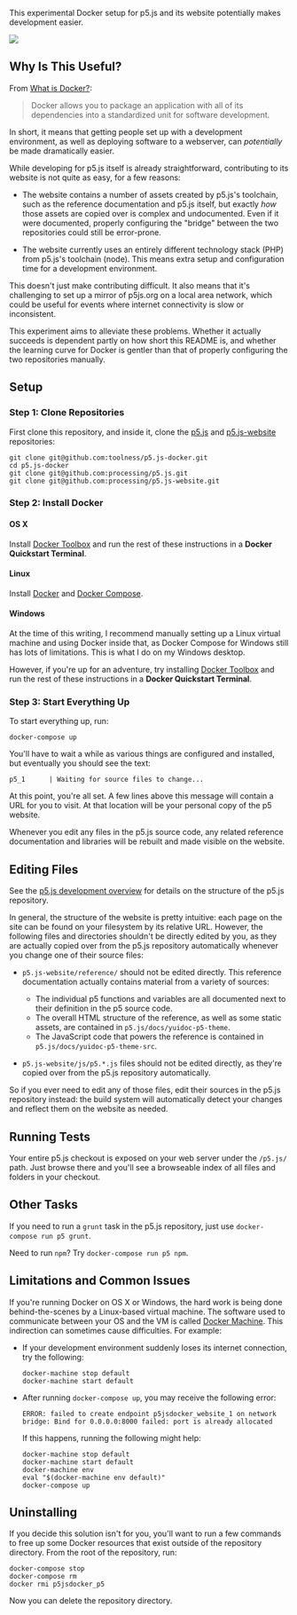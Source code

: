 This experimental Docker setup for p5.js and its website potentially
makes development easier.

<img src="https://cloud.githubusercontent.com/assets/124687/13028015/5883c79a-d230-11e5-97cd-0f4d259cf5d8.png">

## Why Is This Useful?

From [What is Docker?][]:

> Docker allows you to package an application with all of its
> dependencies into a standardized unit for software development.

In short, it means that getting people set up with a development
environment, as well as deploying software to a webserver, can
*potentially* be made dramatically easier.

While developing for p5.js itself is already straightforward, contributing
to its website is not quite as easy, for a few reasons:

* The website contains a number of assets created by p5.js's toolchain,
  such as the reference documentation and p5.js itself, but exactly
  *how* those assets are copied over is complex and undocumented. Even
  if it were documented, properly configuring the "bridge" between the
  two repositories could still be error-prone.

* The website currently uses an entirely different technology stack (PHP)
  from p5.js's toolchain (node). This means extra setup and configuration
  time for a development environment.

This doesn't just make contributing difficult. It also means that it's
challenging to set up a mirror of p5js.org on a local area network,
which could be useful for events where internet connectivity is slow or
inconsistent.

This experiment aims to alleviate these problems. Whether it actually
succeeds is dependent partly on how short this README is, and whether
the learning curve for Docker is gentler than that of properly
configuring the two repositories manually.

## Setup

### Step 1: Clone Repositories

First clone this repository, and inside it, 
clone the [p5.js][] and [p5.js-website][] repositories:

```
git clone git@github.com:toolness/p5.js-docker.git
cd p5.js-docker
git clone git@github.com:processing/p5.js.git
git clone git@github.com:processing/p5.js-website.git
```

### Step 2: Install Docker

#### OS X

Install [Docker Toolbox][docker-osx] and run the rest of these
instructions in a **Docker Quickstart Terminal**.

#### Linux

Install [Docker][docker-linux] and [Docker Compose][].

#### Windows

At the time of this writing, I recommend manually setting up
a Linux virtual machine and using Docker inside that, as
Docker Compose for Windows still has lots of limitations. This is
what I do on my Windows desktop.

However, if you're up for an adventure, try installing
[Docker Toolbox][docker-windows] and run the rest of these
instructions in a **Docker Quickstart Terminal**.

### Step 3: Start Everything Up

To start everything up, run:

```
docker-compose up
```

You'll have to wait a while as various things are configured and installed,
but eventually you should see the text:

```
p5_1      | Waiting for source files to change...
```

At this point, you're all set. A few lines above this message will contain
a URL for you to visit. At that location will be your personal copy
of the p5 website.

Whenever you edit any files in the p5.js source code, any related
reference documentation and libraries will be rebuilt and made visible
on the website.

## Editing Files

See the [p5.js development overview][p5-dev-overview] for details on
the structure of the p5.js repository.

In general, the structure of the website is pretty intuitive: each page
on the site can be found on your filesystem by its relative URL. However,
the following files and directories shouldn't be directly edited by
you, as they are actually copied over from the p5.js repository
automatically whenever you change one of their source files:

* `p5.js-website/reference/` should not be edited directly. This reference
  documentation actually contains material from a variety of sources:

  * The individual p5 functions and variables are all documented next
    to their definition in the p5 source code.
  * The overall HTML structure of the reference, as well as some
    static assets, are contained in `p5.js/docs/yuidoc-p5-theme`.
  * The JavaScript code that powers the reference is contained in
    `p5.js/docs/yuidoc-p5-theme-src`.

* `p5.js-website/js/p5.*.js` files should not be edited directly, as
  they're copied over from the p5.js repository automatically.

So if you ever need to edit any of those files, edit their sources in the
p5.js repository instead: the build system will automatically detect your
changes and reflect them on the website as needed.

## Running Tests

Your entire p5.js checkout is exposed on your web server under the
`/p5.js/` path. Just browse there and you'll see a browseable index
of all files and folders in your checkout.

## Other Tasks

If you need to run a `grunt` task in the p5.js repository, just use
`docker-compose run p5 grunt`.

Need to run `npm`? Try `docker-compose run p5 npm`.

## Limitations and Common Issues

If you're running Docker on OS X or Windows, the hard work is 
being done behind-the-scenes by a Linux-based virtual machine. The
software used to communicate between your OS and the VM
is called [Docker Machine][]. This indirection can sometimes cause
difficulties. For example:

  * If your development environment suddenly loses its
    internet connection, try the following:

    ```
    docker-machine stop default
    docker-machine start default
    ```

  * After running `docker-compose up`, you may receive the following
    error:

    ```
    ERROR: failed to create endpoint p5jsdocker_website_1 on network
    bridge: Bind for 0.0.0.0:8000 failed: port is already allocated
    ```
    
    If this happens, running the following might help:

    ```
    docker-machine stop default
    docker-machine start default
    docker-machine env
    eval "$(docker-machine env default)"
    docker-compose up
    ```

## Uninstalling

If you decide this solution isn't for you, you'll want to run a few
commands to free up some Docker resources that exist outside of the
repository directory. From the root of the repository, run:

```
docker-compose stop
docker-compose rm
docker rmi p5jsdocker_p5
```

Now you can delete the repository directory.

<!-- Links -->

  [p5.js]: https://github.com/processing/p5.js
  [p5.js-website]: https://github.com/processing/p5.js-website
  [What is Docker?]: https://www.docker.com/what-docker
  [docker-linux]: https://docs.docker.com/linux/
  [Docker Compose]: https://docs.docker.com/compose/install/
  [docker-osx]: https://docs.docker.com/mac/step_one/
  [docker-windows]: https://docs.docker.com/windows/step_one/
  [Docker Machine]: https://docs.docker.com/machine/
  [p5-dev-overview]: https://github.com/processing/p5.js/wiki/Development#overview
